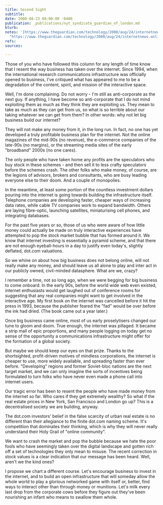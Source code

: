 ```yaml
---
title: Second Sight
subtitle: 
date: 2000-08-23 00:00:00 -0400
publication: _publications/nyt_syndicate_guardian_of_london.md
blurb: 
notes: '[https://www.theguardian.com/technology/2000/aug/24/internetnews.onlinesupplement4](https://www.theguardian.com/technology/2000/aug/24/internetnews.onlinesupplement4
  "https://www.theguardian.com/technology/2000/aug/24/internetnews.onlinesupplement4")'
refs: 
sources: 

---
```

Those of you who have followed this column for any length of time know that I resent the way business has taken over the internet. Since 1994, when the international research communications infrastructure was officially opened to business, I've critiqued what has appeared to me to be a degradation of the content, spirit, and mission of the interactive space.

Well, I'm done complaining. Do not worry - I'm still as anti-corporate as the next guy. If anything, I have become so anti-corporate that I do not mind exploiting them as much as they think they are exploiting us. They mean to take as much as they can get from us, so what is so terrible about our taking whatever we can get from them? In other words: why not let big business build our internet?

They will not make any money from it, in the long run. In fact, no one has yet developed a truly profitable business plan for the internet. Not the online magazines of the mid-90s (no revenue), the e-commerce companies of the late-90s (no margins), or the streaming media sites of the early "broadband" 2000s (no one cares).

The only people who have taken home any profits are the speculators who buy stock in these schemes - and then sell it to less crafty speculators before the schemes crash. The other folks who make money, of course, are the legions of advisors, brokers and consultants, who are busy leading everyone else to their doom. And a couple of monopolies.

In the meantime, at least some portion of the countless investment dollars pouring into the internet is going towards building the infrastructure itself. Telephone companies are developing faster, cheaper ways of increasing data rates, while cable TV companies work to expand bandwidth. Others are laying fibre-optic, launching satellites, miniaturising cell phones, and integrating databases.

For the past five years or so, those of us who were aware of how little money could actually be made on truly interactive experiences have attempted to pop the stock market bubble that has formed around it. We know that internet investing is essentially a pyramid scheme, and that there are not enough eyeball-hours in a day to justify even today's, slightly deflated, dot.com valuations.

So we whine on about how big business does not belong online, will not really make any money, and should leave us all alone to play and inter act in our publicly owned, civil-minded datasphere. What are we, crazy?

I remember a time, not so long ago, when we were begging for big business to come onboard. In the early 90s, before the world wide web even existed, internet enthusiasts would get laughed out of conference rooms for suggesting that any real companies might want to get involved in the interactive age. My first book on the internet was cancelled before it hit the press in 1993, because the publisher feared the "fad" would be over before the ink had dried. (The book came out a year later.)

Once big business came online, most of us early proselytisers changed our tune to gloom and doom. True enough, the internet was pillaged. It became a strip mall of epic proportions, and many people logging on today get no sense of the opportunity a communications infrastructure might offer for the formation of a global society.

But maybe we should keep our eyes on that prize. Thanks to the shortsighted, profit-driven motives of mindless corporations, the internet is cheaper to use, more widely available, and spreading faster than ever before. "Developing" regions and former Soviet-bloc nations are the next target market, and we can only imagine the sorts of incentives being formulated to turn folks who have never even made a phone call into internet users.

Our tragic error has been to resent the people who have made money from the internet so far. Who cares if they get extremely wealthy? So what if the real estate prices in New York, San Francisco and London go up? This is a decentralised society we are building, anyway.

The dot.com investors' belief in the false scarcity of urban real estate is no different than their allegiance to the finite dot.com naming scheme. It's competition that dominates their thinking, which is why they will never really understand their Holy Grail of "online community".

We want to crash the market and pop the bubble because we hate the poor fools who have seemingly taken over the digital landscape and gotten rich off a set of technologies they only mean to misuse. The recent correction in stock values is a clear indication that our message has been heard. Well, aren't we the kind ones?

I propose we chart a different course. Let's encourage business to invest in the internet, and to build an open infrastructure that will someday allow the whole world to play a glorious networked game with itself or, better, find ways to interact other than through money or munitions. Let's milk every last drop from the corporate cows before they figure out they've been nourishing an infant who means to swallow them whole.